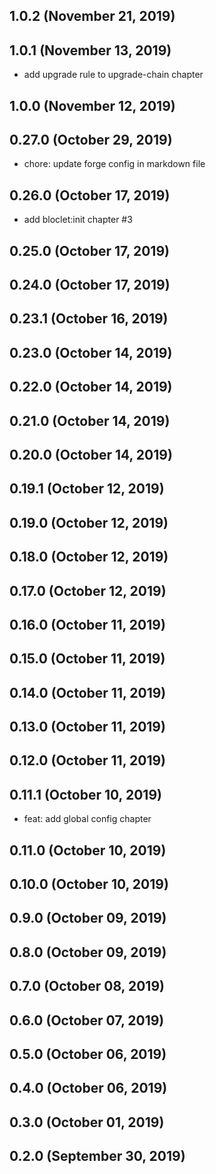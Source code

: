 ## 1.0.2 (November 21, 2019)



## 1.0.1 (November 13, 2019)

- add upgrade rule to upgrade-chain chapter

## 1.0.0 (November 12, 2019)


## 0.27.0 (October 29, 2019)

- chore: update forge config in markdown file

## 0.26.0 (October 17, 2019)

- add bloclet:init chapter #3

## 0.25.0 (October 17, 2019)


## 0.24.0 (October 17, 2019)



## 0.23.1 (October 16, 2019)



## 0.23.0 (October 14, 2019)



## 0.22.0 (October 14, 2019)



## 0.21.0 (October 14, 2019)



## 0.20.0 (October 14, 2019)



## 0.19.1 (October 12, 2019)



## 0.19.0 (October 12, 2019)



## 0.18.0 (October 12, 2019)



## 0.17.0 (October 12, 2019)



## 0.16.0 (October 11, 2019)



## 0.15.0 (October 11, 2019)



## 0.14.0 (October 11, 2019)



## 0.13.0 (October 11, 2019)



## 0.12.0 (October 11, 2019)



## 0.11.1 (October 10, 2019)

- feat: add global config chapter

## 0.11.0 (October 10, 2019)



## 0.10.0 (October 10, 2019)



## 0.9.0 (October 09, 2019)



## 0.8.0 (October 09, 2019)



## 0.7.0 (October 08, 2019)



## 0.6.0 (October 07, 2019)



## 0.5.0 (October 06, 2019)



## 0.4.0 (October 06, 2019)



## 0.3.0 (October 01, 2019)



## 0.2.0 (September 30, 2019)



